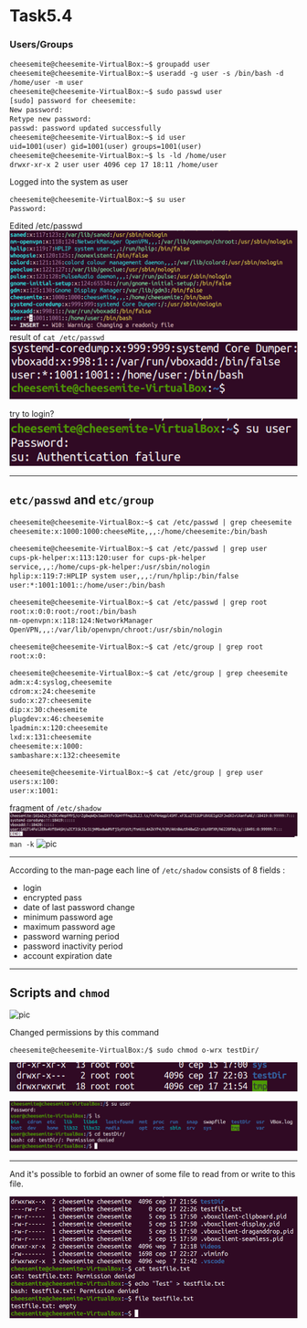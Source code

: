 # Task5.4
### Users/Groups
```console
cheesemite@cheesemite-VirtualBox:~$ groupadd user
cheesemite@cheesemite-VirtualBox:~$ useradd -g user -s /bin/bash -d /home/user -m user
cheesemite@cheesemite-VirtualBox:~$ sudo passwd user
[sudo] password for cheesemite: 
New password: 
Retype new password: 
passwd: password updated successfully
cheesemite@cheesemite-VirtualBox:~$ id user
uid=1001(user) gid=1001(user) groups=1001(user)
cheesemite@cheesemite-VirtualBox:~$ ls -ld /home/user
drwxr-xr-x 2 user user 4096 сер 17 18:11 /home/user
```
Logged into the system as user
```console
cheesemite@cheesemite-VirtualBox:~$ su user
Password: 
```
Edited /etc/passwd  
![pic](res/pic1.png)  
result of ```cat /etc/passwd```  
![pic](res/pic2.png)  

try to login?  
![pic](res/pic3.png)  
___
## ```etc/passwd``` and ```etc/group```
```console
cheesemite@cheesemite-VirtualBox:~$ cat /etc/passwd | grep cheesemite
cheesemite:x:1000:1000:cheeseMite,,,:/home/cheesemite:/bin/bash
```
```console
cheesemite@cheesemite-VirtualBox:~$ cat /etc/passwd | grep user
cups-pk-helper:x:113:120:user for cups-pk-helper service,,,:/home/cups-pk-helper:/usr/sbin/nologin
hplip:x:119:7:HPLIP system user,,,:/run/hplip:/bin/false
user:*:1001:1001::/home/user:/bin/bash
```
```console
cheesemite@cheesemite-VirtualBox:~$ cat /etc/passwd | grep root
root:x:0:0:root:/root:/bin/bash
nm-openvpn:x:118:124:NetworkManager OpenVPN,,,:/var/lib/openvpn/chroot:/usr/sbin/nologin
```
```console
cheesemite@cheesemite-VirtualBox:~$ cat /etc/group | grep root
root:x:0:
```
```console
cheesemite@cheesemite-VirtualBox:~$ cat /etc/group | grep cheesemite
adm:x:4:syslog,cheesemite
cdrom:x:24:cheesemite
sudo:x:27:cheesemite
dip:x:30:cheesemite
plugdev:x:46:cheesemite
lpadmin:x:120:cheesemite
lxd:x:131:cheesemite
cheesemite:x:1000:
sambashare:x:132:cheesemite
```
```console
cheesemite@cheesemite-VirtualBox:~$ cat /etc/group | grep user
users:x:100:
user:x:1001:
```
fragment of ```/etc/shadow```
![pic](res/pic7.png)  
```man -k```
![pic](res/pic8.png)  
___
According to the man-page each line of ```/etc/shadow``` consists of 8 fields :
* login
* encrypted pass
* date of last password change
* minimum password age
* maximum password age
* password warning period
* password inactivity period
* account expiration date
___
## Scripts and ```chmod```
![pic](res/pic4.png)  

Changed permissions by this command
```console
cheesemite@cheesemite-VirtualBox:/$ sudo chmod o-wrx testDir/
```
![pic](res/pic5.png)  

![pic](res/pic6.png)  
___
And it's possible to forbid an owner of some file to read from or write to this file.  

![pic](res/pic9.png)  